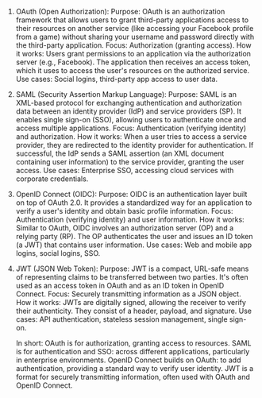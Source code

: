 1. OAuth (Open Authorization):
   Purpose: OAuth is an authorization framework that allows users to grant third-party applications access to their resources on another service (like accessing your Facebook profile from a game) without sharing your username and password directly with the third-party application.
   Focus: Authorization (granting access).
   How it works: Users grant permissions to an application via the authorization server (e.g., Facebook). The application then receives an access token, which it uses to access the user's resources on the authorized service.
   Use cases: Social logins, third-party app access to user data.
2. SAML (Security Assertion Markup Language):
   Purpose: SAML is an XML-based protocol for exchanging authentication and authorization data between an identity provider (IdP) and service providers (SP). It enables single sign-on (SSO), allowing users to authenticate once and access multiple applications.
   Focus: Authentication (verifying identity) and authorization.
   How it works: When a user tries to access a service provider, they are redirected to the identity provider for authentication. If successful, the IdP sends a SAML assertion (an XML document containing user information) to the service provider, granting the user access.
   Use cases: Enterprise SSO, accessing cloud services with corporate credentials.
3. OpenID Connect (OIDC):
   Purpose: OIDC is an authentication layer built on top of OAuth 2.0. It provides a standardized way for an application to verify a user's identity and obtain basic profile information.
   Focus: Authentication (verifying identity) and user information.
   How it works: Similar to OAuth, OIDC involves an authorization server (OP) and a relying party (RP). The OP authenticates the user and issues an ID token (a JWT) that contains user information.
   Use cases: Web and mobile app logins, social logins, SSO.
4. JWT (JSON Web Token):
   Purpose: JWT is a compact, URL-safe means of representing claims to be transferred between two parties. It's often used as an access token in OAuth and as an ID token in OpenID Connect.
   Focus: Securely transmitting information as a JSON object.
   How it works: JWTs are digitally signed, allowing the receiver to verify their authenticity. They consist of a header, payload, and signature.
   Use cases: API authentication, stateless session management, single sign-on.

   In short:
   OAuth is for authorization, granting access to resources.
   SAML is for authentication and SSO: across different applications, particularly in enterprise environments.
   OpenID Connect builds on OAuth: to add authentication, providing a standard way to verify user identity.
   JWT is a format for securely transmitting information, often used with OAuth and OpenID Connect.

